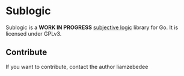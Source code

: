 # Sublogic
Sublogic is a **WORK IN PROGRESS** [subjective logic](http://en.wikipedia.org/wiki/Subjective_logic) library for Go. It is licensed under GPLv3. 

## Contribute
If you want to contribute, contact the author liamzebedee